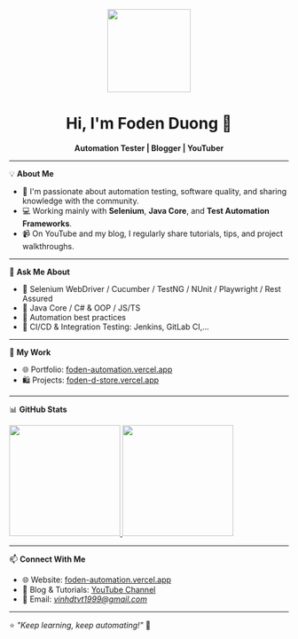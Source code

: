 <div align="center">
  <img src="https://media.giphy.com/media/bGgsc5mWoryfgKBx1u/giphy.gif" width="150" />
  <h1>Hi, I'm Foden Duong 👋</h1>
  <p><strong>Automation Tester | Blogger | YouTuber</strong></p>
</div>

---

💡 **About Me**
- 🎯 I'm passionate about automation testing, software quality, and sharing knowledge with the community.
- 💻 Working mainly with **Selenium**, **Java Core**, and **Test Automation Frameworks**.
- 📹 On YouTube and my blog, I regularly share tutorials, tips, and project walkthroughs.
---

🧠 **Ask Me About**
- 🔹 Selenium WebDriver / Cucumber / TestNG / NUnit / Playwright / Rest Assured
- 🔹 Java Core / C# & OOP / JS/TS
- 🔹 Automation best practices
- 🔹 CI/CD & Integration Testing: Jenkins, GitLab CI,...
---

📁 **My Work**
- 🌐 Portfolio: [foden-automation.vercel.app](https://foden-automation.vercel.app/)
- 🛍️ Projects: [foden-d-store.vercel.app](https://foden-d-store-vercel.app/)
---

📊 **GitHub Stats**

<a href="https://github.com/duongthanhvinhh/github-readme-stats">
  <img height="200" src="https://github-readme-stats.vercel.app/api?username=duongthanhvinhh&show_icons=true&theme=blue-green" />
</a>
<a href="https://github.com/duongthanhvinhh/convoychat">
  <img height="200" src="https://github-readme-stats.vercel.app/api/top-langs?username=duongthanhvinhh&layout=compact&langs_count=8&card_width=320" />
</a>

---

📫 **Connect With Me**
- 🌐 Website: [foden-automation.vercel.app](https://foden-automation.vercel.app/)
- 📝 Blog & Tutorials: [YouTube Channel](https://www.youtube.com/@vinhtester-automationstepb8208)
- 📧 Email: *vinhdtvt1999@gmail.com*
---

⭐ *"Keep learning, keep automating!"* 🚀

